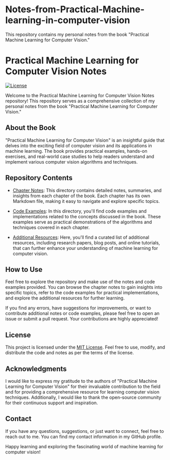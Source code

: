 # Notes-from-Practical-Machine-learning-in-computer-vision
This repository contains my personal notes from the book "Practical Machine Learning for Computer Vision." 

# Practical Machine Learning for Computer Vision Notes

[![License](https://img.shields.io/badge/License-MIT-blue.svg)](https://opensource.org/licenses/MIT)

Welcome to the Practical Machine Learning for Computer Vision Notes repository! This repository serves as a comprehensive collection of my personal notes from the book "Practical Machine Learning for Computer Vision." 

## About the Book

"Practical Machine Learning for Computer Vision" is an insightful guide that delves into the exciting field of computer vision and its applications in machine learning. The book provides practical examples, hands-on exercises, and real-world case studies to help readers understand and implement various computer vision algorithms and techniques.

## Repository Contents

- [Chapter Notes](./chapter-notes): This directory contains detailed notes, summaries, and insights from each chapter of the book. Each chapter has its own Markdown file, making it easy to navigate and explore specific topics.

- [Code Examples](./code-examples): In this directory, you'll find code examples and implementations related to the concepts discussed in the book. These examples serve as practical demonstrations of the algorithms and techniques covered in each chapter.

- [Additional Resources](./additional-resources): Here, you'll find a curated list of additional resources, including research papers, blog posts, and online tutorials, that can further enhance your understanding of machine learning for computer vision.

## How to Use

Feel free to explore the repository and make use of the notes and code examples provided. You can browse the chapter notes to gain insights into specific topics, refer to the code examples for practical implementations, and explore the additional resources for further learning.

If you find any errors, have suggestions for improvements, or want to contribute additional notes or code examples, please feel free to open an issue or submit a pull request. Your contributions are highly appreciated!

## License

This project is licensed under the [MIT License](./LICENSE). Feel free to use, modify, and distribute the code and notes as per the terms of the license.

## Acknowledgments

I would like to express my gratitude to the authors of "Practical Machine Learning for Computer Vision" for their invaluable contribution to the field and for providing a comprehensive resource for learning computer vision techniques. Additionally, I would like to thank the open-source community for their continuous support and inspiration.

## Contact

If you have any questions, suggestions, or just want to connect, feel free to reach out to me. You can find my contact information in my GitHub profile.

Happy learning and exploring the fascinating world of machine learning for computer vision!


